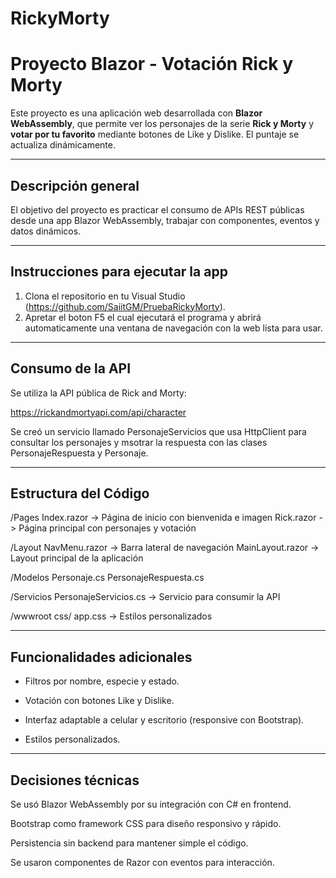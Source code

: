# RickyMorty

# Proyecto Blazor - Votación Rick y Morty

Este proyecto es una aplicación web desarrollada con **Blazor WebAssembly**, que permite ver los personajes de la serie **Rick y Morty** y **votar por tu favorito** mediante botones de Like y Dislike. El puntaje se actualiza dinámicamente.

---

## Descripción general

El objetivo del proyecto es practicar el consumo de APIs REST públicas desde una app Blazor WebAssembly, trabajar con componentes, eventos y datos dinámicos.

---

## Instrucciones para ejecutar la app

1. Clona el repositorio en tu Visual Studio (https://github.com/SaiitGM/PruebaRickyMorty).
2. Apretar el boton F5 el cual ejecutará el programa y abrirá automaticamente una ventana de navegación con la web lista para usar.
   
---

## Consumo de la API
Se utiliza la API pública de Rick and Morty:

https://rickandmortyapi.com/api/character

Se creó un servicio llamado PersonajeServicios que usa HttpClient para consultar los personajes y msotrar la respuesta con las clases PersonajeRespuesta y Personaje.

---

## Estructura del Código

/Pages
  Index.razor             -> Página de inicio con bienvenida e imagen
  Rick.razor              -> Página principal con personajes y votación

/Layout
  NavMenu.razor           -> Barra lateral de navegación
  MainLayout.razor        -> Layout principal de la aplicación

/Modelos
  Personaje.cs
  PersonajeRespuesta.cs

/Servicios
  PersonajeServicios.cs   -> Servicio para consumir la API

/wwwroot
  css/
    app.css               -> Estilos personalizados


---

## Funcionalidades adicionales

- Filtros por nombre, especie y estado.

- Votación con botones Like y Dislike.

- Interfaz adaptable a celular y escritorio (responsive con Bootstrap).

- Estilos personalizados.

---

## Decisiones técnicas
Se usó Blazor WebAssembly por su integración con C# en frontend.

Bootstrap como framework CSS para diseño responsivo y rápido.

Persistencia sin backend para mantener simple el código.

Se usaron componentes de Razor con eventos para interacción.
